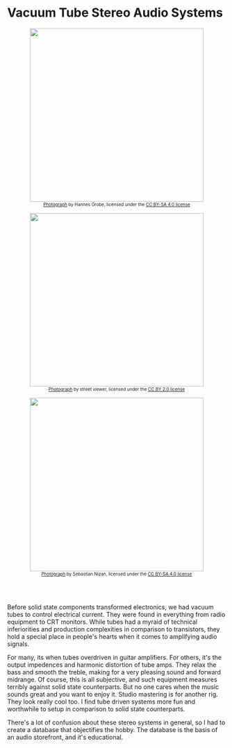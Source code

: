 # Vacuum Tube Stereo Audio Systems

<div align="center">

<img width="400px" src="https://upload.wikimedia.org/wikipedia/commons/thumb/9/94/Tube_amplifier_%28time_exposure%29.jpg/800px-Tube_amplifier_%28time_exposure%29.jpg"/><br>
<small style="font-size: 10px;">[Photograph](https://commons.wikimedia.org/wiki/File:Tube_amplifier_(time_exposure).jpg) by Hannes Grobe, licensed under the [CC BY-SA 4.0 license](https://creativecommons.org/licenses/by-sa/4.0/deed.en)</small>

<img width="400px" src="https://upload.wikimedia.org/wikipedia/commons/c/cb/Tube_amplifier_%40_Vacuum_Tube_Kingdom%2C_Tokyo_Radio_Department_Store_B1F_%282010-03-06_16.34.02%29.jpg"/><br>
<small style="font-size: 10px;">[Photograph](https://commons.wikimedia.org/wiki/File:Tube_amplifier_@_Vacuum_Tube_Kingdom,_Tokyo_Radio_Department_Store_B1F_(2010-03-06_16.34.02).jpg) by street viewer, licensed under the [CC BY 2.0 license](https://creativecommons.org/licenses/by/2.0/)</small>

<img width="400px" src="https://upload.wikimedia.org/wikipedia/commons/thumb/c/cd/Glowing_vacuum_tubes_of_tube_audio_amplifier_Mcintosh_MC275_%28cropped%29.jpg/755px-Glowing_vacuum_tubes_of_tube_audio_amplifier_Mcintosh_MC275_%28cropped%29.jpg"/><br>
<small style="font-size: 10px;">[Photograph](https://commons.wikimedia.org/wiki/File:Glowing_vacuum_tubes_of_Mcintosh_MC240_audio_amplifier.jpg) by Sebastian Nizan, licensed under the [CC BY-SA 4.0 license](https://creativecommons.org/licenses/by-sa/4.0/deed.en)</small>

</div>

<br><br>

Before solid state components transformed electronics, we had vacuum tubes to control electrical current. 
They were found in everything from radio equipment to CRT monitors. 
While tubes had a myraid of technical inferiorities and production complexities in comparison to transistors,
they hold a special place in people's hearts when it comes to amplifying audio signals. <br>

For many, its when tubes overdriven in guitar amplifiers. 
For others, it's the output impedences and harmonic distortion of tube amps. 
They relax the bass and smooth the treble, making for a very pleasing sound and forward midrange.
Of course, this is all subjective, and such equipment measures terribly against solid state counterparts.
But no one cares when the music sounds great and you want to enjoy it. Studio mastering is for another rig.
They look really cool too. I find tube driven systems more fun and worthwhile to setup in comparison to solid state counterparts. <br>

There's a lot of confusion about these stereo systems in general, so I had to create a database that
objectifies the hobby. The database is the basis of an audio storefront, and it's educational. 
